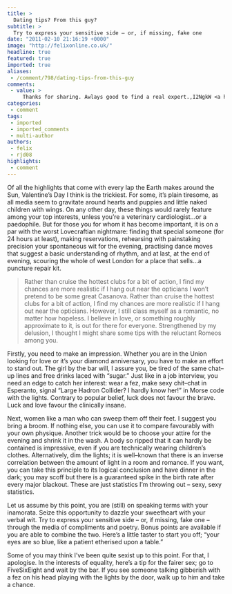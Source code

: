 ```yaml
---
title: >
  Dating tips? From this guy?
subtitle: >
  Try to express your sensitive side – or, if missing, fake one
date: "2011-02-10 21:16:19 +0000"
image: "http://felixonline.co.uk/"
headline: true
featured: true
imported: true
aliases:
 - /comment/798/dating-tips-from-this-guy
comments:
 - value: >
     Thanks for sharing. Awlays good to find a real expert.,I2NgkW <a href="http://tcojvevchehl.com/">tcojvevchehl</a>,　( 2012.03.8 09:23 ) : Magnificent items from you, man. I've keep in mind your stuff previous to and you are just too wodefrnul. I really like what you have got here, really like what you're saying and the way in which in which you are saying it. You are making it entertaining and you still take care of to stay it smart. I can't wait to learn much more from you. This is really a great website.,Re: Patient Feedback Miss Hall- Gladstone Medical CentreDate: 9/11/11I Miss Hall, write in regards to the<a href="http://sfvoactqb.com"> eeleclxnt</a> service of care provided by the Gladstone Medical Centre. All members of staff provide a warm welcoming atmosphere allowing patients to feel relaxed and confident in their service at all times.All patient queries are answered efficiently and professionally, information regarding various medical issues are always available to patients upon request and at
categories:
 - comment
tags:
 - imported
 - imported_comments
 - multi-author
authors:
 - felix
 - rjd08
highlights:
 - comment
---
```


Of all the highlights that come with every lap the Earth makes around the Sun, Valentine’s Day I think is the trickiest. For some, it’s plain tiresome, as all media seem to gravitate around hearts and puppies and little naked children with wings. On any other day, these things would rarely feature among your top interests, unless you’re a veterinary cardiologist...or a paedophile. But for those you for whom it has become important, it is on a par with the worst Lovecraftian nightmare: finding that special someone (for 24 hours at least), making reservations, rehearsing with painstaking precision your spontaneous wit for the evening, practising dance moves that suggest a basic understanding of rhythm, and at last, at the end of evening, scouring the whole of west London for a place that sells...a puncture repair kit.
> Rather than cruise the hottest clubs for a bit of action, I find my chances are more realistic if I hang out near the opticians
I won’t pretend to be some great Casanova. Rather than cruise the hottest clubs for a bit of action, I find my chances are more realistic if I hang out near the opticians. However, I still class myself as a romantic, no matter how hopeless. I believe in love, or something roughly approximate to it, is out for there for everyone. Strengthened by my delusion, I thought I might share some tips with the reluctant Romeos among you.

Firstly, you need to make an impression. Whether you are in the Union looking for love or it’s your diamond anniversary, you have to make an effort to stand out. The girl by the bar will, I assure you, be tired of the same chat–up lines and free drinks laced with “sugar.” Just like in a job interview, you need an edge to catch her interest: wear a fez, make sexy chit–chat in Esperanto, signal “Large Hadron Collider? I hardly know her!” in Morse code with the lights. Contrary to popular belief, luck does not favour the brave. Luck and love favour the clinically insane.

Next, women like a man who can sweep them off their feet. I suggest you bring a broom. If nothing else, you can use it to compare favourably with your own physique. Another trick would be to choose your attire for the evening and shrink it in the wash. A body so ripped that it can hardly be contained is impressive, even if you are technically wearing children’s clothes. Alternatively, dim the lights; it is well–known that there is an inverse correlation between the amount of light in a room and romance. If you want, you can take this principle to its logical conclusion and have dinner in the dark; you may scoff but there is a guaranteed spike in the birth rate after every major blackout. These are just statistics I’m throwing out – sexy, sexy statistics.

Let us assume by this point, you are (still) on speaking terms with your inamorata. Seize this opportunity to dazzle your sweetheart with your verbal wit. Try to express your sensitive side – or, if missing, fake one – through the media of compliments and poetry. Bonus points are available if you are able to combine the two. Here’s a little taster to start you off; “your eyes are so blue, like a patient etherised upon a table.”

Some of you may think I’ve been quite sexist up to this point. For that, I apologise. In the interests of equality, here’s a tip for the fairer sex; go to FiveSixEight and wait by the bar. If you see someone talking gibberish with a fez on his head playing with the lights by the door, walk up to him and take a chance.
